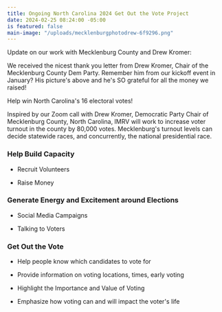 ```yaml
---
title: Ongoing North Carolina 2024 Get Out the Vote Project
date: 2024-02-25 08:24:00 -05:00
is featured: false
main-image: "/uploads/mecklenburgphotodrew-6f9296.png"
---
```


Update on our work with Mecklenburg County and Drew Kromer:

We received the nicest thank you letter from Drew Kromer, Chair of the Mecklenburg County Dem Party. Remember him from our kickoff event in January? His picture's above and he's SO grateful for all the money we raised! 

   <div class="clearfix spacer-sm hidden-xs-down"></div>
      <div class="bg-medium main-img-wrap clearfix">
        <div class="header-image" style="background-image: url('/uploads/meckletter.jpeg')"></div>
      </div>

Help win North Carolina's 16 electoral votes!

Inspired by our Zoom call with Drew Kromer, Democratic Party Chair of Mecklenburg County, North Carolina, IMRV will work to increase voter turnout in the county by 80,000 votes.  Mecklenburg's turnout levels can decide statewide races, and concurrently, the national presidential race.

### Help Build Capacity

* Recruit Volunteers

* Raise Money

### Generate Energy and Excitement around Elections

* Social Media Campaigns

* Talking to Voters

### Get Out the Vote

* Help people know which candidates to vote for

* Provide information on voting locations, times, early voting

* Highlight the Importance and Value of Voting

* Emphasize how voting can and will impact the voter's life